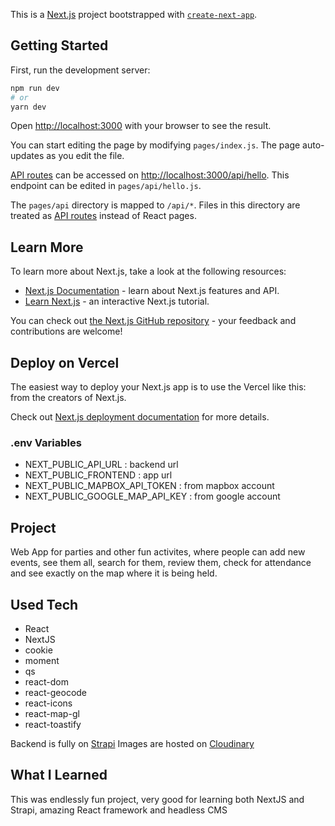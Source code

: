 This is a [Next.js](https://nextjs.org/) project bootstrapped with
[`create-next-app`](https://github.com/vercel/next.js/tree/canary/packages/create-next-app).

## Getting Started

First, run the development server:

```bash
npm run dev
# or
yarn dev
```

Open [http://localhost:3000](http://localhost:3000) with your browser to see the
result.

You can start editing the page by modifying `pages/index.js`. The page
auto-updates as you edit the file.

[API routes](https://nextjs.org/docs/api-routes/introduction) can be accessed on
[http://localhost:3000/api/hello](http://localhost:3000/api/hello). This
endpoint can be edited in `pages/api/hello.js`.

The `pages/api` directory is mapped to `/api/*`. Files in this directory are
treated as [API routes](https://nextjs.org/docs/api-routes/introduction) instead
of React pages.

## Learn More

To learn more about Next.js, take a look at the following resources:

- [Next.js Documentation](https://nextjs.org/docs) - learn about Next.js
  features and API.
- [Learn Next.js](https://nextjs.org/learn) - an interactive Next.js tutorial.

You can check out
[the Next.js GitHub repository](https://github.com/vercel/next.js/) - your
feedback and contributions are welcome!

## Deploy on Vercel

The easiest way to deploy your Next.js app is to use the Vercel like this: []()
from the creators of Next.js.

Check out [Next.js deployment documentation](https://nextjs.org/docs/deployment)
for more details.

### .env Variables

- NEXT_PUBLIC_API_URL : backend url
- NEXT_PUBLIC_FRONTEND : app url
- NEXT_PUBLIC_MAPBOX_API_TOKEN : from mapbox account
- NEXT_PUBLIC_GOOGLE_MAP_API_KEY : from google account

## Project

Web App for parties and other fun activites, where people can add new events,
see them all, search for them, review them, check for attendance and see exactly
on the map where it is being held.

## Used Tech

- React
- NextJS
- cookie
- moment
- qs
- react-dom
- react-geocode
- react-icons
- react-map-gl
- react-toastify

Backend is fully on [Strapi](https://strapi.io) Images are hosted on
[Cloudinary](https://cloudinary.com/)

## What I Learned

This was endlessly fun project, very good for learning both NextJS and Strapi,
amazing React framework and headless CMS
